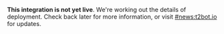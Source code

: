 <div class="banner danger">

**This integration is not yet live**. We're working out the details of deployment. Check back later for more information, or visit [#news:t2bot.io](https://matrix.to/#/#news:t2bot.io) for updates.

</div>
